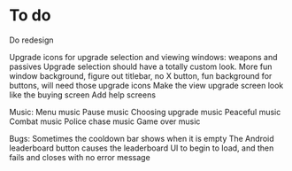 # To do

Do redesign

Upgrade icons for upgrade selection and viewing windows: weapons and passives
Upgrade selection should have a totally custom look. More fun window background, figure out titlebar, no X button, fun background for buttons, will need those upgrade icons
Make the view upgrade screen look like the buying screen
Add help screens

Music:
Menu music
Pause music
Choosing upgrade music
Peaceful music
Combat music
Police chase music
Game over music

Bugs:
Sometimes the cooldown bar shows when it is empty
The Android leaderboard button causes the leaderboard UI to begin to load, and then fails and closes with no error message
